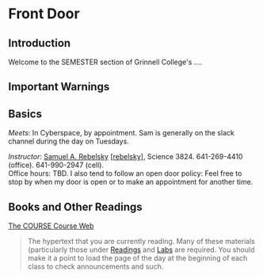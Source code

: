 Front Door
==========

Introduction
------------

Welcome to the SEMESTER section of Grinnell College's ....

Important Warnings
------------------

Basics
------

*Meets*: In Cyberspace, by appointment.  Sam is generally on the slack 
channel during the day on Tuesdays.

*Instructor*: 
[Samuel A. Rebelsky](http://www.cs.grinnell.edu/~rebelsky/)
[[rebelsky](mailto:rebelsky@grinnell.edu)],
Science 3824.  641-269-4410 (office).  641-990-2947 (cell).  
Office hours: TBD.
I also tend to follow an open door policy: Feel free to stop by when my
door is open or to make an appointment for another time.

Books and Other Readings
------------------------

[The COURSE Course Web](index.html)

> The hypertext that you are currently reading.  Many of these materials
(particularly those under [Readings](../readings/) and [Labs](../labs/)
are required.  You should make it a point to load the page of the day
at the beginning of each class to check announcements and such.

